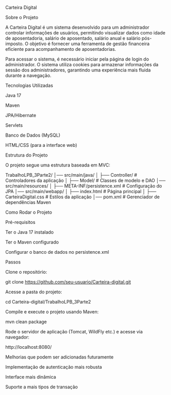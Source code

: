 Carteira Digital

Sobre o Projeto

A Carteira Digital é um sistema desenvolvido para um administrador controlar informações de usuários, permitindo visualizar dados como idade de aposentadoria, salário de aposentado, salário anual e salário pós-imposto. O objetivo é fornecer uma ferramenta de gestão financeira eficiente para acompanhamento de aposentadorias.

Para acessar o sistema, é necessário iniciar pela página de login do administrador. O sistema utiliza cookies para armazenar informações da sessão dos administradores, garantindo uma experiência mais fluida durante a navegação.

Tecnologias Utilizadas

Java 17

Maven

JPA/Hibernate

Servlets

Banco de Dados (MySQL)

HTML/CSS (para a interface web)

Estrutura do Projeto

O projeto segue uma estrutura baseada em MVC:

TrabalhoLPB_3Parte2/
│── src/main/java/
│   ├── Controller/  # Controladores da aplicação
│   ├── Model/       # Classes de modelo e DAO
│── src/main/resources/
│   ├── META-INF/persistence.xml  # Configuração do JPA
│── src/main/webapp/
│   ├── index.html  # Página principal
│   ├── CarteiraDigital.css  # Estilos da aplicação
│── pom.xml  # Gerenciador de dependências Maven

Como Rodar o Projeto

Pré-requisitos

Ter o Java 17 instalado

Ter o Maven configurado

Configurar o banco de dados no persistence.xml

Passos

Clone o repositório:

git clone https://github.com/seu-usuario/Carteira-digital.git

Acesse a pasta do projeto:

cd Carteira-digital/TrabalhoLPB_3Parte2

Compile e execute o projeto usando Maven:

mvn clean package

Rode o servidor de aplicação (Tomcat, WildFly etc.) e acesse via navegador:

http://localhost:8080/

Melhorias que podem ser adicionadas futuramente

Implementação de autenticação mais robusta

Interface mais dinâmica

Suporte a mais tipos de transação

